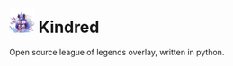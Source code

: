 # <img src="https://github.com/SingedSimp/kindred/blob/main/profile-kindred.png?raw=true"  width="45" height="45"/> Kindred 

Open source league of legends overlay, written in python.
